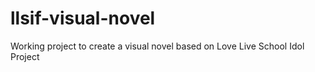 # llsif-visual-novel
Working project to create a visual novel based on Love Live School Idol Project 
